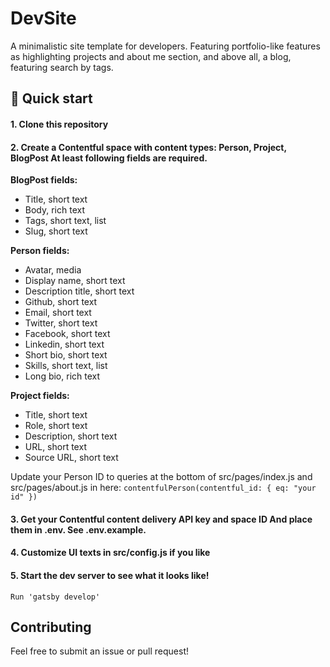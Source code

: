 # DevSite

A minimalistic site template for developers. Featuring portfolio-like features as highlighting projects and about me section, and above all, a blog, featuring search by tags.

## 🚀 Quick start

#### 1. Clone this repository

#### 2. Create a Contentful space with content types: Person, Project, BlogPost At least following fields are required.

**BlogPost fields:**

- Title, short text
- Body, rich text
- Tags, short text, list
- Slug, short text

**Person fields:**

- Avatar, media
- Display name, short text
- Description title, short text
- Github, short text
- Email, short text
- Twitter, short text
- Facebook, short text
- Linkedin, short text
- Short bio, short text
- Skills, short text, list
- Long bio, rich text

**Project fields:**

- Title, short text
- Role, short text
- Description, short text
- URL, short text
- Source URL, short text

Update your Person ID to queries at the bottom of src/pages/index.js and src/pages/about.js
in here:
`contentfulPerson(contentful_id: { eq: "your id" })`

#### 3. Get your Contentful content delivery API key and space ID And place them in .env. See .env.example.

#### 4. Customize UI texts in src/config.js if you like

#### 5. Start the dev server to see what it looks like!

`Run 'gatsby develop' `

## Contributing

Feel free to submit an issue or pull request!
